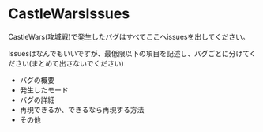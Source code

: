 # CastleWarsIssues

CastleWars(攻城戦)で発生したバグはすべてここへissuesを出してください。

Issuesはなんでもいいですが、最低限以下の項目を記述し、バグごとに分けてください(まとめて出さないでください)
- バグの概要
- 発生したモード
- バグの詳細
- 再現できるか、できるなら再現する方法
- その他
